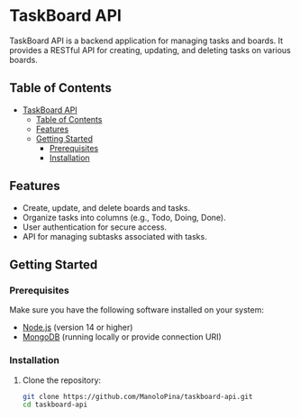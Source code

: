 # TaskBoard API

TaskBoard API is a backend application for managing tasks and boards. It provides a RESTful API for creating, updating, and deleting tasks on various boards.

## Table of Contents

- [TaskBoard API](#taskboard-api)
  - [Table of Contents](#table-of-contents)
  - [Features](#features)
  - [Getting Started](#getting-started)
    - [Prerequisites](#prerequisites)
    - [Installation](#installation)

## Features

- Create, update, and delete boards and tasks.
- Organize tasks into columns (e.g., Todo, Doing, Done).
- User authentication for secure access.
- API for managing subtasks associated with tasks.

## Getting Started

### Prerequisites

Make sure you have the following software installed on your system:

- [Node.js](https://nodejs.org/) (version 14 or higher)
- [MongoDB](https://www.mongodb.com/) (running locally or provide connection URI)

### Installation

1. Clone the repository:

   ```bash
   git clone https://github.com/ManoloPina/taskboard-api.git
   cd taskboard-api
